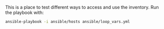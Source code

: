 This is a place to test different ways to access and use the inventory. Run the playbook with:
```bash
ansible-playbook -i ansible/hosts ansible/loop_vars.yml
```
